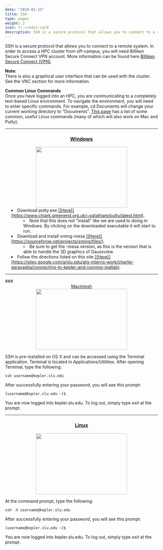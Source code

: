 ```yaml
---
date: "2019-01-25"
title: SSH
type: pages
weight: 2
icon: ti-credit-card
description: SSH is a secure protocol that allows you to connect to a remote system
---
```


SSH is a secure protocol that allows you to connect to a remote system.  In order to access a HPC cluster from off-campus, you will need Billiken Secure Connect VPN account. More information can be found here <u>[BIlliken Secure Connect (VPN)](https://www.slu.edu/its/index.php)</u>.

**Note:** <br>
There is also a graphical user interface that can be used with the cluster. See the VNC section for more information.

**Common Linux Commands**<br>
Once you have logged into an HPC, you are communicating to a completely text-based Linux environment. To navigate the environment, you will need to enter specific commands. For example, cd Documents will change your current working directory to "Documents". <u>[This page](https://www.dummies.com/computers/operating-systems/linux/common-linux-commands/)</u> has a list of some common, useful Linux commands (many of which will also work on Mac and Putty).

<hr>

### <center><u>Windows</u></center>

<center><img src="../../images/windows_logo.jpg" style ="height:200px;width:300px;"></center>



<li style="PADDING-LEFT:20px">Download putty.exe <u>[(Here)](https://www.chiark.greenend.org.uk/~sgtatham/putty/latest.html)</u>. </li>
<li style="list-style-type:circle;PADDING-LEFT:60px">Note that this does not "install" like we are used to doing in Windows. By clicking on the downloaded executable it will start to run.</li>
 
<li style="PADDING-LEFT:20px">Download and install xming-mesa <u>[(Here)](https://sourceforge.net/projects/xming/files/)</u>.</li>
<li style="list-style-type:circle;PADDING-LEFT:60px">Be sure to get the -mesa version, as this is the version that is able to handle the 3D graphics of Gaussview.</li>

<li style="PADDING-LEFT:20px">Follow the directions listed on this site <u>[(Here)](https://sites.google.com/a/slu.edu/atg-interns-work/charlie-garavaglia/connecting-to-kepler-and-running-matlab)</u>.</li>

<hr>
### <center><u>Macintosh</u></center>

<center><img src="../../images/mac_logo.jpg" style ="height:200px;width:300px;"></center>

SSH is pre-installed on OS X and can be accessed using the Terminal application.  Terminal is located in Applications/Utilities.  After opening Terminal, type the following:

    ssh username@kepler.slu.edu
After successfully entering your password, you will see this prompt:

    [username@kepler.slu.edu ~]$
You are now logged into kepler.slu.edu.  To log out, simply type _exit_ at the prompt.

<hr>

### <center><u>Linux</u></center>

<center><img src="../../images/linux_logo.jpg" style ="height:200px;width:300px;"></center>


At the command prompt, type the following:
   
    ssh -X username@kepler.slu.edu
After successfully entering your password, you will see this prompt:
  
    [username@kepler.slu.edu ~]$
You are now logged into kepler.slu.edu.  To log out, simply type _exit_ at the prompt.

